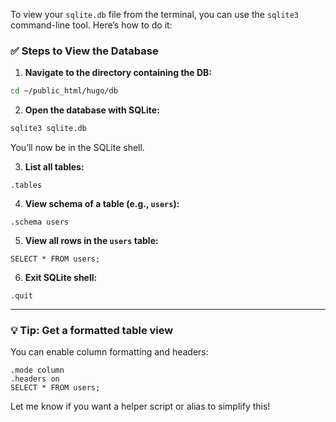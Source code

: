To view your `sqlite.db` file from the terminal, you can use the `sqlite3` command-line tool. Here’s how to do it:

### ✅ Steps to View the Database

1. **Navigate to the directory containing the DB:**

```bash
cd ~/public_html/hugo/db
```

2. **Open the database with SQLite:**

```bash
sqlite3 sqlite.db
```

You’ll now be in the SQLite shell.

3. **List all tables:**

```sqlite
.tables
```

4. **View schema of a table (e.g., `users`):**

```sqlite
.schema users
```

5. **View all rows in the `users` table:**

```sqlite
SELECT * FROM users;
```

6. **Exit SQLite shell:**

```sqlite
.quit
```

---

### 💡 Tip: Get a formatted table view

You can enable column formatting and headers:

```sqlite
.mode column
.headers on
SELECT * FROM users;
```

Let me know if you want a helper script or alias to simplify this!
